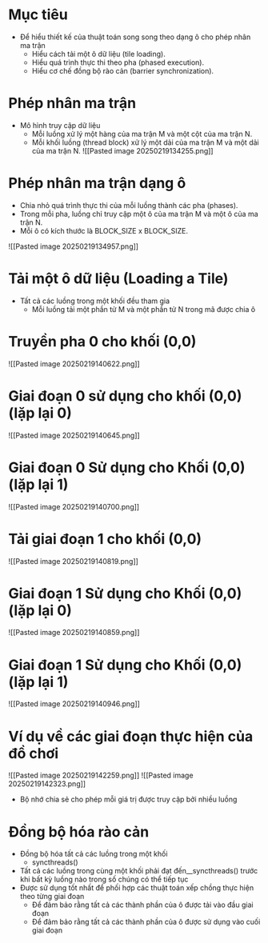 # Mục tiêu
- Để hiểu thiết kế của thuật toán song song theo dạng ô cho phép nhân ma trận
	- Hiểu cách tải một ô dữ liệu (tile loading).
	- Hiểu quá trình thực thi theo pha (phased execution).
	- Hiểu cơ chế đồng bộ rào cản (barrier synchronization).
# Phép nhân ma trận
- Mô hình truy cập dữ liệu
	- Mỗi luồng xử lý một hàng của ma trận M và một cột của ma trận N.
	- Mỗi khối luồng (thread block) xử lý một dải của ma trận M và một dải của ma trận N.
![[Pasted image 20250219134255.png]]
# Phép nhân ma trận dạng ô
- Chia nhỏ quá trình thực thi của mỗi luồng thành các pha (phases).
- Trong mỗi pha, luồng chỉ truy cập một ô của ma trận M và một ô của ma trận N.
- Mỗi ô có kích thước là BLOCK_SIZE x BLOCK_SIZE.

![[Pasted image 20250219134957.png]]

# Tải một ô dữ liệu (Loading a Tile)
- Tất cả các luồng trong một khối đều tham gia
	-   Mỗi luồng tải một phần tử M và một phần tử N trong mã được chia ô
# Truyền pha 0 cho khối (0,0)
![[Pasted image 20250219140622.png]]

# Giai đoạn 0 sử dụng cho khối (0,0) (lặp lại 0)
![[Pasted image 20250219140645.png]]

# Giai đoạn 0 Sử dụng cho Khối (0,0) (lặp lại 1)
![[Pasted image 20250219140700.png]]
# Tải giai đoạn 1 cho khối (0,0)
![[Pasted image 20250219140819.png]]
# Giai đoạn 1 Sử dụng cho Khối (0,0) (lặp lại 0)
![[Pasted image 20250219140859.png]]
# Giai đoạn 1 Sử dụng cho Khối (0,0) (lặp lại 1)
![[Pasted image 20250219140946.png]]
# Ví dụ về các giai đoạn thực hiện của đồ chơi 
![[Pasted image 20250219142259.png]]
![[Pasted image 20250219142323.png]]
- Bộ nhớ chia sẻ cho phép mỗi giá trị được truy cập bởi nhiều luồng
# Đồng bộ hóa rào cản
- Đồng bộ hóa tất cả các luồng trong một khối
	- syncthreads()
- Tất cả các luồng trong cùng một khối phải đạt đến__syncthreads() trước khi bất kỳ luồng nào trong số chúng có thể tiếp tục
- Được sử dụng tốt nhất để phối hợp các thuật toán xếp chồng thực hiện theo từng giai đoạn
	- Để đảm bảo rằng tất cả các thành phần của ô được tải vào đầu giai đoạn
	- Để đảm bảo rằng tất cả các thành phần của ô được sử dụng vào cuối giai đoạn
	